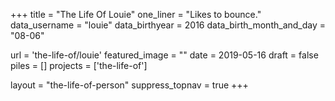 +++
title     			= "The Life Of Louie"
one_liner 			= "Likes to bounce."
data_username		= "louie"
data_birthyear  = 2016
data_birth_month_and_day = "08-06"

url 		  			= 'the-life-of/louie'
featured_image 	= ""
date 						= 2019-05-16
draft 					= false
piles 					= []
projects 				= ['the-life-of']

layout 					= "the-life-of-person"
suppress_topnav = true
+++
